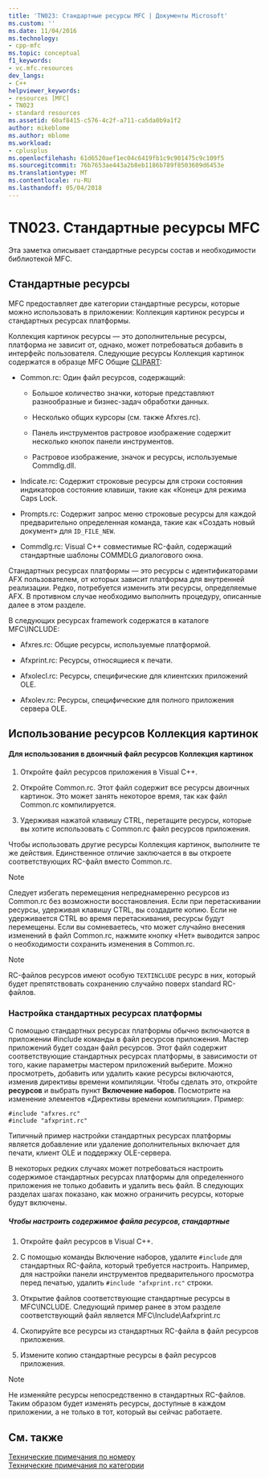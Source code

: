 ```yaml
---
title: 'TN023: Стандартные ресурсы MFC | Документы Microsoft'
ms.custom: ''
ms.date: 11/04/2016
ms.technology:
- cpp-mfc
ms.topic: conceptual
f1_keywords:
- vc.mfc.resources
dev_langs:
- C++
helpviewer_keywords:
- resources [MFC]
- TN023
- standard resources
ms.assetid: 60af8415-c576-4c2f-a711-ca5da0b9a1f2
author: mikeblome
ms.author: mblome
ms.workload:
- cplusplus
ms.openlocfilehash: 61d6520aef1ec04c6419fb1c9c901475c9c109f5
ms.sourcegitcommit: 76b7653ae443a2b8eb1186b789f8503609d6453e
ms.translationtype: MT
ms.contentlocale: ru-RU
ms.lasthandoff: 05/04/2018
---
```

# <a name="tn023-standard-mfc-resources"></a>TN023. Стандартные ресурсы MFC
Эта заметка описывает стандартные ресурсы состав и необходимости библиотекой MFC.  
  
## <a name="standard-resources"></a>Стандартные ресурсы  
 MFC предоставляет две категории стандартные ресурсы, которые можно использовать в приложении: Коллекция картинок ресурсы и стандартных ресурсах платформы.  
  
 Коллекция картинок ресурсы — это дополнительные ресурсы, платформа не зависит от, однако, может потребоваться добавить в интерфейс пользователя. Следующие ресурсы Коллекция картинок содержатся в образце MFC Общие [CLIPART](../visual-cpp-samples.md):  
  
-   Common.rc: Один файл ресурсов, содержащий:  
  
    -   Большое количество значки, которые представляют разнообразные и бизнес-задач обработки данных.  
  
    -   Несколько общих курсоры (см. также Afxres.rc).  
  
    -   Панель инструментов растровое изображение содержит несколько кнопок панели инструментов.  
  
    -   Растровое изображение, значок и ресурсы, используемые Commdlg.dll.  
  
-   Indicate.rc: Содержит строковые ресурсы для строки состояния индикаторов состояние клавиши, такие как «Конец» для режима Caps Lock.  
  
-   Prompts.rc: Содержит запрос меню строковые ресурсы для каждой предварительно определенная команда, такие как «Создать новый документ» для `ID_FILE_NEW`.  
  
-   Commdlg.rc: Visual C++ совместимые RC-файл, содержащий стандартные шаблоны COMMDLG диалогового окна.  
  
 Стандартных ресурсах платформы — это ресурсы с идентификаторами AFX пользователем, от которых зависит платформа для внутренней реализации. Редко, потребуется изменить эти ресурсы, определяемые AFX. В противном случае необходимо выполнить процедуру, описанные далее в этом разделе.  
  
 В следующих ресурсах framework содержатся в каталоге MFC\INCLUDE:  
  
-   Afxres.rc: Общие ресурсы, используемые платформой.  
  
-   Afxprint.rc: Ресурсы, относящиеся к печати.  
  
-   Afxolecl.rc: Ресурсы, специфические для клиентских приложений OLE.  
  
-   Afxolev.rc: Ресурсы, специфические для полного приложения сервера OLE.  
  
## <a name="using-clip-art-resources"></a>Использование ресурсов Коллекция картинок  
  
#### <a name="to-use-a-clip-art-binary-resource"></a>Для использования в двоичный файл ресурсов Коллекция картинок  
  
1.  Откройте файл ресурсов приложения в Visual C++.  
  
2.  Откройте Common.rc. Этот файл содержит все ресурсы двоичных картинок. Это может занять некоторое время, так как файл Common.rc компилируется.  
  
3.  Удерживая нажатой клавишу CTRL, перетащите ресурсы, которые вы хотите использовать с Common.rc файл ресурсов приложения.  
  
 Чтобы использовать другие ресурсы Коллекция картинок, выполните те же действия. Единственное отличие заключается в вы откроете соответствующих RC-файл вместо Common.rc.  
  
> [!NOTE]
>  Следует избегать перемещения непреднамеренно ресурсов из Common.rc без возможности восстановления. Если при перетаскивании ресурсы, удерживая клавишу CTRL, вы создадите копию. Если не удерживается CTRL во время перетаскивания, ресурсы будут перемещены. Если вы сомневаетесь, что может случайно внесения изменений в файл Common.rc, нажмите кнопку «Нет» выводится запрос о необходимости сохранить изменения в Common.rc.  
  
> [!NOTE]
>  RC-файлов ресурсов имеют особую `TEXTINCLUDE` ресурс в них, который будет препятствовать сохранению случайно поверх standard RC-файлов.  
  
### <a name="customizing-standard-framework-resources"></a>Настройка стандартных ресурсах платформы  
 С помощью стандартных ресурсах платформы обычно включаются в приложении #include команды в файл ресурсов приложения. Мастер приложений будет создан файл ресурсов. Этот файл содержит соответствующие стандартных ресурсах платформы, в зависимости от того, какие параметры мастером приложений выберите. Можно просмотреть, добавить или удалить какие ресурсы включаются, изменив директивы времени компиляции. Чтобы сделать это, откройте **ресурсов** и выбрать пункт **Включение наборов**. Посмотрите на изменение элементов «Директивы времени компиляции». Пример:  
  
```  
#include "afxres.rc"  
#include "afxprint.rc"  
```  
  
 Типичный пример настройки стандартных ресурсах платформы является добавление или удаление дополнительных включает для печати, клиент OLE и поддержку OLE-сервера.  
  
 В некоторых редких случаях может потребоваться настроить содержимое стандартных ресурсах платформы для определенного приложения не только добавить и удалить весь файл. В следующих разделах шагах показано, как можно ограничить ресурсы, которые будут включены.  
  
##### <a name="to-customize-the-contents-of-a-standard-resource-file"></a>Чтобы настроить содержимое файла ресурсов, стандартные  
  
1.  Откройте файл ресурсов в Visual C++.  
  
2.  С помощью команды Включение наборов, удалите `#include` для стандартных RC-файла, который требуется настроить. Например, для настройки панели инструментов предварительного просмотра перед печатью, удалить `#include "afxprint.rc"` строки.  
  
3.  Открытие файлов соответствующие стандартные ресурсы в MFC\INCLUDE. Следующий пример ранее в этом разделе соответствующий файл является MFC\Include\Aafxprint.rc  
  
4.  Скопируйте все ресурсы из стандартных RC-файла в файл ресурсов приложения.  
  
5.  Измените копию стандартные ресурсы в файл ресурсов приложения.  
  
> [!NOTE]
>  Не изменяйте ресурсы непосредственно в стандартных RC-файлов. Таким образом будет изменять ресурсы, доступные в каждом приложении, а не только в тот, который вы сейчас работаете.  
  
## <a name="see-also"></a>См. также  
 [Технические примечания по номеру](../mfc/technical-notes-by-number.md)   
 [Технические примечания по категории](../mfc/technical-notes-by-category.md)

